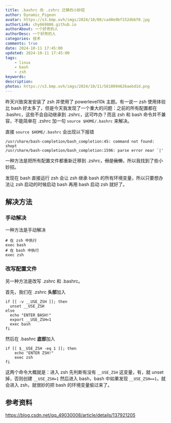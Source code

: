 ```yaml
---
title: .bashrc 向 .zshrc 迁移的小妙招
author: Dynamic_Pigeon
avatar: https://s3.bmp.ovh/imgs/2024/10/08/ca40e9bf152dbbf0.jpg
authorLink: chy669086.github.io
authorAbout: 一个好奇的人
authorDesc: 一个好奇的人
categories: 技术
comments: true
date: 2024-10-11 17:45:00
updated: 2024-10-11 17:45:00
tags:
    - linux
    - bash
    - zsh
keywords:
description:
photos: https://s3.bmp.ovh/imgs/2024/10/11/5610094626aebd1d.png
---
```

昨天兴致突发安装了 zsh 并使用了 powerlevel10k 主题。有一说一 zsh 使用体验比 bash 好太多了，但是今天我发现了一个重大的问题：之前的所有配置都在 .bashrc，这些不会自动继承到 .zshrc，这可咋办？而且 zsh 和 bash 命令并不兼容，不能简单在 .zshrc 加一句 `source $HOME/.bashrc` 来解决。

直接 `source $HOME/.bashrc` 会出现以下报错

```shell
/usr/share/bash-completion/bash_completion:45: command not found: shopt
/usr/share/bash-completion/bash_completion:1596: parse error near `|'
```

一种方法是把所有配置文件都重新迁移到 .zshrc，~~但是我懒~~，所以我找到了些小妙招。

发现在 bash 直接运行 zsh 会让 zsh 继承 bash 的所有环境变量，所以只要想办法让 zsh 启动的时候启动 bash 再用 bash 启动 zsh 就好了。

## 解决方法

### 手动解决

一种方法是手动解决

```shell
# 在 zsh 中执行
exec bash
# 在 bash 中执行
exec zsh
```

### 改写配置文件

另一种方法是改写 .zshrc 和 .bashrc。

首先，我们在 .zshrc **头部**加入

```shell
if [[ -v __USE_ZSH ]]; then
  unset __USE_ZSH
else
  echo "ENTER BASH!"
  export __USE_ZSH=1
  exec bash
fi
```

然后在 .bashrc **底部**加入

```shell
if [[ $__USE_ZSH -eq 1 ]]; then
	echo "ENTER ZSH!"
	exec zsh
fi
```

这两个命令大概就是：进入 zsh 先判断有没有 `__USE_ZSH` 这变量，有，就 unset 掉，否则创建 `__USE_ZSH=1` 然后进入 bash，bash 中如果发现 `__USE_ZSH==1`，就会进入 zsh，就很妙的把 bash 的环境变量偷过来了。

## 参考资料

https://blog.csdn.net/qq_49030008/article/details/137921205